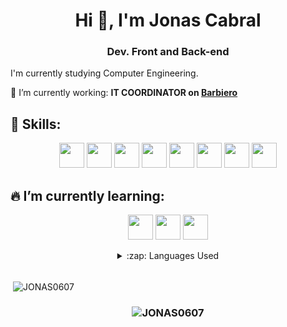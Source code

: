 
<h1 align="center">Hi 👋, I'm Jonas Cabral</h1>
<h3 align="center">Dev. Front and Back-end</h3>


<!--<img src="https://media.giphy.com/media/E9cHYz8d9EBIK2eT8b/giphy.gif"  min-width="400px" max-width="400px" width="400px" align="centro" alt="Jonas Gif">-->

<p align="left">
  I'm currently studying Computer Engineering.
</p>
<p align="left">
  🚀 I’m currently working: <strong>IT COORDINATOR on <a href="https://www.barbiero.com.br/">Barbiero</a></strong>
</p>

  <h2>👋 Skills:</h2>
  <p align="center">
  <img src="https://cdn.jsdelivr.net/gh/devicons/devicon/icons/javascript/javascript-original.svg" min-width="40px" max-width="40px" width="40px">
  <img src="https://cdn.jsdelivr.net/gh/devicons/devicon/icons/html5/html5-original-wordmark.svg" min-width="40px" max-width="40px" width="40px">
  <img src="https://cdn.jsdelivr.net/gh/devicons/devicon/icons/css3/css3-original-wordmark.svg" min-width="40px" max-width="40px" width="40px">
  <img src="https://cdn.jsdelivr.net/gh/devicons/devicon/icons/php/php-original.svg" min-width="40px" max-width="40px" width="40px">
  <img src="https://cdn.jsdelivr.net/gh/devicons/devicon/icons/mysql/mysql-original-wordmark.svg" min-width="40px" max-width="40px" width="40px">
  <img src="https://cdn.jsdelivr.net/gh/devicons/devicon/icons/java/java-original-wordmark.svg" min-width="40px" max-width="40px" width="40px">
  <img src="https://cdn.jsdelivr.net/gh/devicons/devicon/icons/lua/lua-plain-wordmark.svg" min-width="40px" max-width="40px" width="40px">
  <img src="https://cdn.jsdelivr.net/gh/devicons/devicon/icons/cplusplus/cplusplus-original.svg" min-width="40px" max-width="40px" width="40px">
</p>



<h2> 🔥 I’m currently learning:</h2>
<p align="center"> 
  <img src="https://cdn.jsdelivr.net/gh/devicons/devicon/icons/nodejs/nodejs-original-wordmark.svg" min-width="40px" max-width="40px" width="40px">
  <img src="https://cdn.jsdelivr.net/gh/devicons/devicon/icons/react/react-original-wordmark.svg" min-width="40px" max-width="40px" width="40px">
  <img src="https://cdn.jsdelivr.net/gh/devicons/devicon/icons/firebase/firebase-plain-wordmark.svg" min-width="40px" max-width="40px" width="40px">
  
</p>

<details >
  <summary align="center">:zap: Languages Used</summary>
  
  <p><img align="center" src="https://github-readme-stats.vercel.app/api/top-langs?username=JONAS0607&show_icons=true&locale=en&layout=compact" alt="JONAS0607" /></p>
  </details><br>
  
<p>&nbsp;<img align="center" src="https://github-readme-stats.vercel.app/api?username=JONAS0607&show_icons=true&locale=en" alt="JONAS0607" /></p>



<p align="left">
<h3 align="center"> <img src="https://komarev.com/ghpvc/?username=JONAS0607" alt="JONAS0607" /> </h3>
</p>
